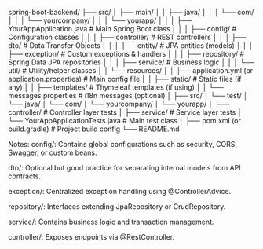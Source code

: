 spring-boot-backend/
├── src/
│   ├── main/
│   │   ├── java/
│   │   │   └── com/
│   │   │       └── yourcompany/
│   │   │           └── yourapp/
│   │   │               ├── YourAppApplication.java      # Main Spring Boot class
│   │   │               ├── config/                      # Configuration classes
│   │   │               ├── controller/                  # REST controllers
│   │   │               ├── dto/                         # Data Transfer Objects
│   │   │               ├── entity/                      # JPA entities (models)
│   │   │               ├── exception/                   # Custom exceptions & handlers
│   │   │               ├── repository/                  # Spring Data JPA repositories
│   │   │               ├── service/                     # Business logic
│   │   │               └── util/                        # Utility/helper classes
│   │   └── resources/
│   │       ├── application.yml (or application.properties) # Main config file
│   │       ├── static/                                  # Static files (if any)
│   │       ├── templates/                               # Thymeleaf templates (if using)
│   │       └── messages.properties                      # i18n messages (optional)
│
├── src/
│   └── test/
│       └── java/
│           └── com/
│               └── yourcompany/
│                   └── yourapp/
│                       ├── controller/                  # Controller layer tests
│                       ├── service/                     # Service layer tests
│                       └── YourAppApplicationTests.java # Main test class
│
├── pom.xml (or build.gradle)                            # Project build config
└── README.md




Notes:
config/: Contains global configurations such as security, CORS, Swagger, or custom beans.

dto/: Optional but good practice for separating internal models from API contracts.

exception/: Centralized exception handling using @ControllerAdvice.

repository/: Interfaces extending JpaRepository or CrudRepository.

service/: Contains business logic and transaction management.

controller/: Exposes endpoints via @RestController.